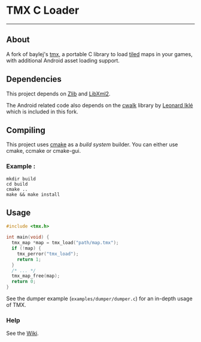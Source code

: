 # TMX C Loader

---

## About

A fork of baylej's [tmx](https://github.com/baylej/tmx), a portable C
library to load [tiled](http://mapeditor.org) maps in your games, with
additional Android asset loading support.

## Dependencies

This project depends on [Zlib](http://zlib.net/) and [LibXml2](http://xmlsoft.org).

The Android related code also depends on the
[cwalk](https://github.com/likle/cwalk) library by [Leonard
Iklé](https://github.com/likle) which is included in this fork.

## Compiling

This project uses [cmake](http://cmake.org) as a *build system* builder.
You can either use cmake, ccmake or cmake-gui.

### Example :

    mkdir build
    cd build
    cmake ..
    make && make install

## Usage

```c
#include <tmx.h>

int main(void) {
  tmx_map *map = tmx_load("path/map.tmx");
  if (!map) {
    tmx_perror("tmx_load");
    return 1;
  }
  /* ... */
  tmx_map_free(map);
  return 0;
}
```

See the dumper example (`examples/dumper/dumper.c`) for an in-depth usage of TMX.

### Help

See the [Wiki](https://github.com/baylej/tmx/wiki/).
